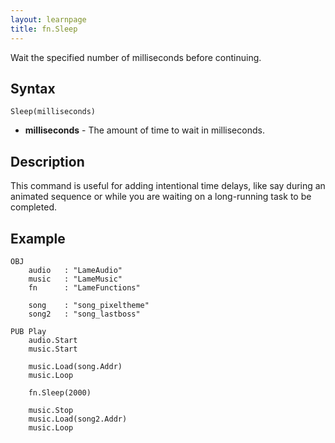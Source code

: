 ```yaml
---
layout: learnpage
title: fn.Sleep
--- 
```


Wait the specified number of milliseconds before continuing.

## Syntax

    Sleep(milliseconds)

-   **milliseconds** - The amount of time to wait in milliseconds.

## Description

This command is useful for adding intentional time delays, like say
during an animated sequence or while you are waiting on a long-running
task to be completed.

## Example

    OBJ
        audio   : "LameAudio"
        music   : "LameMusic"
        fn      : "LameFunctions"

        song    : "song_pixeltheme"
        song2   : "song_lastboss"

    PUB Play
        audio.Start
        music.Start
        
        music.Load(song.Addr)
        music.Loop
        
        fn.Sleep(2000)
        
        music.Stop
        music.Load(song2.Addr)
        music.Loop



